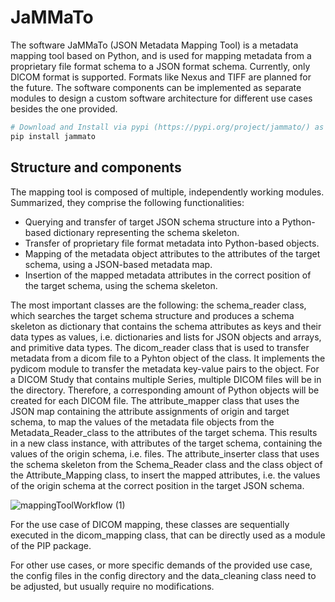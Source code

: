 
# JaMMaTo

The software JaMMaTo (JSON Metadata Mapping Tool) is a metadata mapping tool based on Python, and is used for mapping metadata from a proprietary file format schema to a JSON format schema. Currently, only DICOM format is supported. Formats like Nexus and TIFF are planned for the future. The software components can be implemented as separate modules to design a custom software architecture for different use cases besides the one provided.

```bash
# Download and Install via pypi (https://pypi.org/project/jammato/) as Python package. This requires to execute the package in a working directory that has a [configs](/configs) folder containing the configuration files.
pip install jammato
```

## Structure and components

The mapping tool is composed of multiple, independently working modules. Summarized, they comprise the following functionalities:
  - Querying and transfer of target JSON schema structure into a Python-based dictionary representing the schema skeleton.
  - Transfer of proprietary file format metadata into Python-based objects.
  - Mapping of the metadata object attributes to the attributes of the target schema, using a JSON-based metadata map.
  - Insertion of the mapped metadata attributes in the correct position of the target schema, using the schema skeleton.

The most important classes are the following: the schema_reader class, which searches the target schema structure and produces a schema skeleton as dictionary that contains the schema attributes as keys and their data types as values, i.e. dictionaries and lists for JSON objects and arrays, and primitive data types. The dicom_reader class that is used to transfer metadata from a dicom file to a Pyhton object of the class. It implements the pydicom module to transfer the metadata key-value pairs to the object. For a DICOM Study that contains multiple Series, multiple DICOM files will be in the directory. Therefore, a corresponding amount of Python objects will be created for each DICOM file. The attribute_mapper class that uses the JSON map containing the attribute assignments of origin and target schema, to map the values of the metadata file objects from the Metadata_Reader_class to the attributes of the target schema. This results in a new class instance, with attributes of the target schema, containing the values of the origin schema, i.e. files. The attribute_inserter class that uses the schema skeleton from the Schema_Reader class and the class object of the Attribute_Mapping class, to insert the mapped attributes, i.e. the values of the origin schema at the correct position in the target JSON schema.

![mappingToolWorkflow (1)](https://user-images.githubusercontent.com/86111342/229125035-0f1d7949-7c09-4281-a173-175a84729e7f.jpg)


For the use case of DICOM mapping, these classes are sequentially executed in the dicom_mapping class, that can be directly used as a module of the PIP package.

For other use cases, or more specific demands of the provided use case, the config files in the config directory and the data_cleaning class need to be adjusted, but usually require no modifications.


